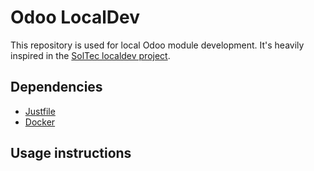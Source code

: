 # Odoo LocalDev

This repository is used for local Odoo module development. It's heavily
inspired in the [SolTec localdev
project](https://github.com/Mueve-TEC/soltec-localdev).


## Dependencies

- [Justfile](https://github.com/casey/just)
- [Docker](https://www.docker.com/products/docker-desktop)


## Usage instructions


